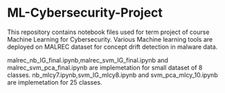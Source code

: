 # ML-Cybersecurity-Project

This repository contains notebook files used for term project of course Machine Learning for Cybersecurity.
Various Machine learning tools are deployed on MALREC dataset for concept drift detection in malware data.

malrec_nb_IG_final.ipynb,malrec_svm_IG_final.ipynb and malrec_svm_pca_final.ipynb are implemetation for small dataset of 8 classes.
nb_mlcy7.ipynb,svm_IG_mlcy8.ipynb and svm_pca_mlcy_10.ipynb are implemetation for 25 classes.
